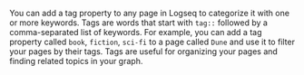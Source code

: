 You can add a tag property to any page in Logseq to categorize it with one or more keywords. Tags are words that start with `tag::` followed by a comma-separated list of keywords. For example, you can add a tag property called `book`, `fiction`, `sci-fi` to a page called `Dune` and use it to filter your pages by their tags. Tags are useful for organizing your pages and finding related topics in your graph.